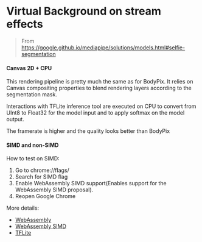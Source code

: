 # Virtual Background on stream effects

> From https://google.github.io/mediapipe/solutions/models.html#selfie-segmentation

#### Canvas 2D + CPU

This rendering pipeline is pretty much the same as for BodyPix. It relies on Canvas compositing properties to blend rendering layers according to the segmentation mask.

Interactions with TFLite inference tool are executed on CPU to convert from UInt8 to Float32 for the model input and to apply softmax on the model output.

The framerate is higher and the quality looks better than BodyPix

#### SIMD and non-SIMD

How to test on SIMD:
1. Go to chrome://flags/
2. Search for SIMD flag
3. Enable WebAssembly SIMD support(Enables support for the WebAssembly SIMD proposal).
4. Reopen Google Chrome

More details:
- [WebAssembly](https://webassembly.org/)
- [WebAssembly SIMD](https://github.com/WebAssembly/simd)
- [TFLite](https://blog.tensorflow.org/2020/07/accelerating-tensorflow-lite-xnnpack-integration.html)
